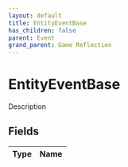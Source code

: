 ```yaml
---
layout: default
title: EntityEventBase
has_children: false
parent: Event
grand_parent: Game Reflection
---
```

# EntityEventBase
Description 

## Fields

| Type | Name |
|:-------------|:--------------|

